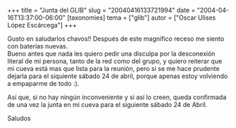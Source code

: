 +++
title = "Junta del GLIB"
slug = "20040416133721994"
date = "2004-04-16T13:37:00-06:00"
[taxonomies]
tema = ["glib"]
autor = ["Oscar Ulises López Escárcega"]
+++

Gusto en saludarlos chavos!! Después de este magnifico receso me siento
con baterías nuevas.  
Bueno antes que nada les quiero pedir una disculpa por la desconexión
literal de mi persona, tanto de la red como del grupo, y quiero reiterar
que mi cueva está mas que lista para la reunión, pero si se me hace
prudente dejarla para el siquiente sábado 24 de abril, porque apenas
estoy volviendo a empaparme de todo :).

Así que, si no hay ningún inconveniente y si así lo creen, queda
confirmada de una vez la junta en mi cueva para el siguiente sábado 24
de Abril.

Saludos

